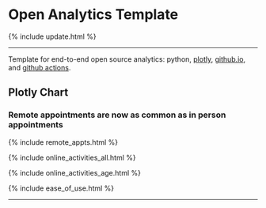 <script src="https://cdn.plot.ly/plotly-latest.min.js"></script>

# Open Analytics Template

{% include update.html %}

<hr class="nhsuk-u-margin-top-0 nhsuk-u-margin-bottom-6">

Template for end-to-end open source analytics: python, [plotly](https://plotly.com/python/), [github.io](https://pages.github.com/), and [github actions](https://github.com/features/actions).

## Plotly Chart

### Remote appointments are now as common as in person appointments

{% include remote_appts.html %}

{% include online_activities_all.html %}

{% include online_activities_age.html %}

{% include ease_of_use.html %}

<hr class="nhsuk-u-margin-top-0 nhsuk-u-margin-bottom-6">
